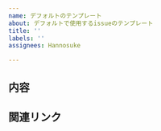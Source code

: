 ```yaml
---
name: デフォルトのテンプレート
about: デフォルトで使用するissueのテンプレート
title: ''
labels: ''
assignees: Hannosuke

---
```


## 内容
## 関連リンク
